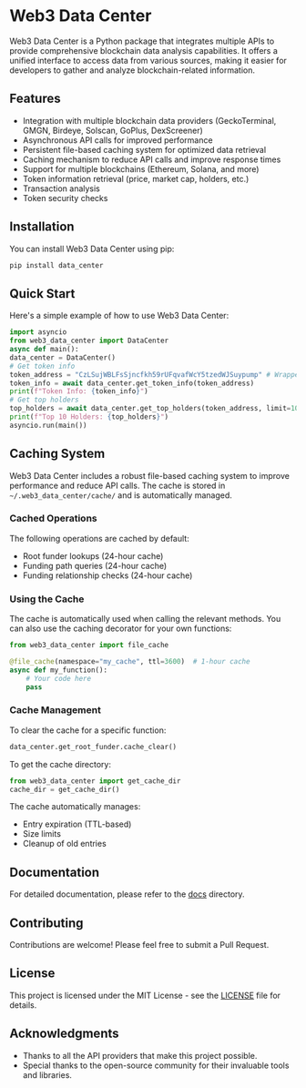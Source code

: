 # Web3 Data Center

Web3 Data Center is a Python package that integrates multiple APIs to provide comprehensive blockchain data analysis capabilities. It offers a unified interface to access data from various sources, making it easier for developers to gather and analyze blockchain-related information.

## Features

- Integration with multiple blockchain data providers (GeckoTerminal, GMGN, Birdeye, Solscan, GoPlus, DexScreener)
- Asynchronous API calls for improved performance
- Persistent file-based caching system for optimized data retrieval
- Caching mechanism to reduce API calls and improve response times
- Support for multiple blockchains (Ethereum, Solana, and more)
- Token information retrieval (price, market cap, holders, etc.)
- Transaction analysis
- Token security checks

## Installation

You can install Web3 Data Center using pip:


```bash
pip install data_center
```



## Quick Start

Here's a simple example of how to use Web3 Data Center:
```python
import asyncio
from web3_data_center import DataCenter
async def main():
data_center = DataCenter()
# Get token info
token_address = "CzLSujWBLFsSjncfkh59rUFqvafWcY5tzedWJSuypump" # Wrapped SOL
token_info = await data_center.get_token_info(token_address)
print(f"Token Info: {token_info}")
# Get top holders
top_holders = await data_center.get_top_holders(token_address, limit=10)
print(f"Top 10 Holders: {top_holders}")
asyncio.run(main())
```


## Caching System

Web3 Data Center includes a robust file-based caching system to improve performance and reduce API calls. The cache is stored in `~/.web3_data_center/cache/` and is automatically managed.

### Cached Operations

The following operations are cached by default:
- Root funder lookups (24-hour cache)
- Funding path queries (24-hour cache)
- Funding relationship checks (24-hour cache)

### Using the Cache

The cache is automatically used when calling the relevant methods. You can also use the caching decorator for your own functions:

```python
from web3_data_center import file_cache

@file_cache(namespace="my_cache", ttl=3600)  # 1-hour cache
async def my_function():
    # Your code here
    pass
```

### Cache Management

To clear the cache for a specific function:
```python
data_center.get_root_funder.cache_clear()
```

To get the cache directory:
```python
from web3_data_center import get_cache_dir
cache_dir = get_cache_dir()
```

The cache automatically manages:
- Entry expiration (TTL-based)
- Size limits
- Cleanup of old entries

## Documentation

For detailed documentation, please refer to the [docs](./docs) directory.

## Contributing

Contributions are welcome! Please feel free to submit a Pull Request.

## License

This project is licensed under the MIT License - see the [LICENSE](LICENSE) file for details.

## Acknowledgments

- Thanks to all the API providers that make this project possible.
- Special thanks to the open-source community for their invaluable tools and libraries.